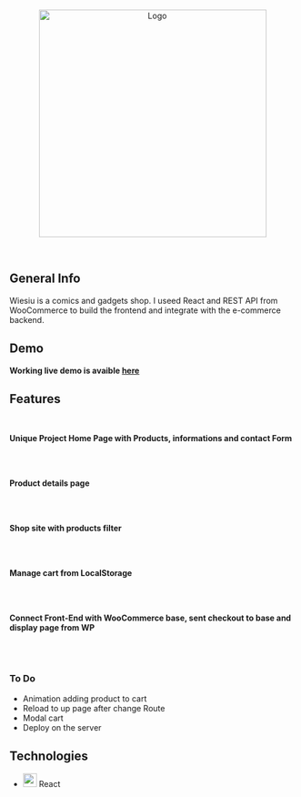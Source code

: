 <br />

<p align="center">
  <a href="https://kiczu.github.io/Wiesiu">
    <img src="" alt="Logo" width=400>
  </a>
</p>
<br />

</div>

## General Info

Wiesiu is a comics and gadgets shop. I useed React and REST API from WooCommerce to build the frontend and integrate with the e-commerce backend. 


## Demo

**Working live demo is avaible [here](https://kiczu.github.io/Wiesiu/)**


## Features

<br/>

**Unique Project Home Page with Products, informations and contact Form**<br/>

<br/><br/>

**Product details page**<br/>

<br/><br/>

**Shop site with products filter**<br/>

<br/><br/>
  
**Manage cart from LocalStorage**<br/>

<br/><br/>

**Connect Front-End with WooCommerce base, sent checkout to base and display page from WP**<br/>

<br/><br/>

### To Do<br/>

- Animation adding product to cart
- Reload to up page after change Route
- Modal cart
- Deploy on the server

## Technologies<br/>

- <img src='https://miro.medium.com/fit/c/184/184/1*K0a7xINk0RM5gfXGSN68cw.png' width="24" height="24" />&nbsp;React


